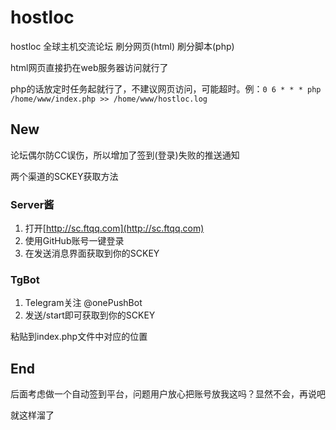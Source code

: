 # hostloc
hostloc 全球主机交流论坛 刷分网页(html) 刷分脚本(php)

html网页直接扔在web服务器访问就行了

php的话放定时任务起就行了，不建议网页访问，可能超时。例：`0 6 * * * php /home/www/index.php >> /home/www/hostloc.log`

## New
论坛偶尔防CC误伤，所以增加了签到(登录)失败的推送通知

两个渠道的SCKEY获取方法

### Server酱
1. 打开[http://sc.ftqq.com](http://sc.ftqq.com)
2. 使用GitHub账号一键登录
3. 在发送消息界面获取到你的SCKEY


### TgBot
1. Telegram关注 @onePushBot
2. 发送/start即可获取到你的SCKEY

粘贴到index.php文件中对应的位置

## End
后面考虑做一个自动签到平台，问题用户放心把账号放我这吗？显然不会，再说吧

就这样溜了
